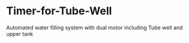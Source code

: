 # Timer-for-Tube-Well
Automated water filling system with dual motor including Tube well and upper tank
